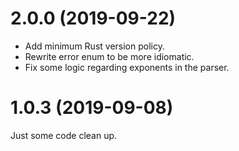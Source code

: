 2.0.0 (2019-09-22)
==================
- Add minimum Rust version policy.
- Rewrite error enum to be more idiomatic.
- Fix some logic regarding exponents in the parser.

1.0.3 (2019-09-08)
==================
Just some code clean up.
